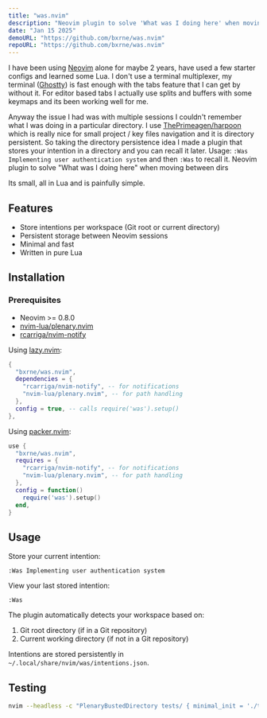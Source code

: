 ```yaml
---
title: "was.nvim"
description: "Neovim plugin to solve 'What was I doing here' when moving between dirs"
date: "Jan 15 2025"
demoURL: "https://github.com/bxrne/was.nvim"
repoURL: "https://github.com/bxrne/was.nvim"
---
```



I have been using [Neovim](https://neovim.io/) alone for maybe 2 years, have used a few starter configs and learned some Lua.
I don't use a terminal multiplexer, my terminal ([Ghostty](https://ghostty.org/)) is fast enough with the tabs feature that I can get by without it.
For editor based tabs I actually use splits and buffers with some keymaps and its been working well for me.

Anyway the issue I had was with multiple sessions I couldn't remember what I was doing in a particular directory.
I use [ThePrimeagen/harpoon](https://github.com/ThePrimeagen/harpoon) which is really nice for small project / key files navigation and it is directory persistent. 
So taking the directory persistence idea I made a plugin that stores your intention in a directory and you can recall it later.
Usage: `:Was Implementing user authentication system` and then `:Was` to recall it.
Neovim plugin to solve "What was I doing here" when moving between dirs

Its small, all in Lua and is painfully simple.

## Features

- Store intentions per workspace (Git root or current directory)
- Persistent storage between Neovim sessions
- Minimal and fast
- Written in pure Lua

## Installation

### Prerequisites

- Neovim >= 0.8.0
- [nvim-lua/plenary.nvim](https://github.com/nvim-lua/plenary.nvim)
- [rcarriga/nvim-notify](https://github.com/rcarriga/nvim-notify) 

Using [lazy.nvim](https://github.com/folke/lazy.nvim):

```lua
{
  "bxrne/was.nvim",
  dependencies = {
	"rcarriga/nvim-notify", -- for notifications
    "nvim-lua/plenary.nvim", -- for path handling
  },
  config = true, -- calls require('was').setup()
},
```

Using [packer.nvim](https://github.com/wbthomason/packer.nvim):

```lua
use {
  "bxrne/was.nvim",
  requires = {
    "rcarriga/nvim-notify", -- for notifications
    "nvim-lua/plenary.nvim", -- for path handling
  },
  config = function()
    require('was').setup()
  end,
}
```

## Usage

Store your current intention:
```vim
:Was Implementing user authentication system
```

View your last stored intention:
```vim
:Was
```

The plugin automatically detects your workspace based on:
1. Git root directory (if in a Git repository)
2. Current working directory (if not in a Git repository)

Intentions are stored persistently in `~/.local/share/nvim/was/intentions.json`.

## Testing

```bash
nvim --headless -c "PlenaryBustedDirectory tests/ { minimal_init = './tests/minimal_init.lua' }"
```

